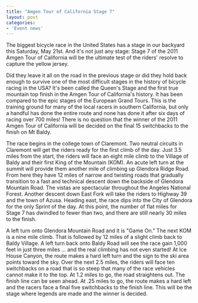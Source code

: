 ```yaml
---
title: "Amgen Tour of California Stage 7"
layout: post
categories:
- 'Event news'
---
```


The biggest bicycle race in the United States has a stage in our backyard this Saturday, May 21st. And it's not just any stage: Stage 7 of the 2011 Amgen Tour of California will be the ultimate test of the riders' resolve to capture the yellow jersey.

Did they leave it all on the road in the previous stage or did they hold back enough to survive one of the most difficult stages in the history of bicycle racing in the USA? It's been called the Queen's Stage and the first true mountain top finish in the Amgen Tour of California's history. It has been compared to the epic stages of the European Grand Tours. This is the training ground for many of the local racers in southern California, but only a handful has done the entire route and none has done it after six days of racing over 700 miles! There is no question that the winner of the 2011 Amgen Tour of California will be decided on the final 15 switchbacks to the finish on Mt Baldy.

The race begins in the college town of Claremont. Two neutral circuits in Claremont will get the riders ready for the first climb of the day. Just 3.5 miles from the start, the riders will face an eight mile climb to the Village of Baldy and their first King of the Mountain (KOM). An acute left turn at the summit will provide them another mile of climbing up Glendora Ridge Road. From here they have 12 miles of narrow and twisting roads that gradually transition to a fast and technical descent down the backside of Glendora Mountain Road. The vistas are spectacular throughout the Angeles National Forest. Another descent down East Fork will take the riders to Highway 39 and the town of Azusa. Heading east, the race dips into the City of Glendora for the only Sprint of the day. At this point, the number of flat miles for Stage 7 has dwindled to fewer than two, and there are still nearly 30 miles to the finish.

A left turn onto Glendora Mountain Road and it is "Game On." The next KOM is a nine mile climb. That is followed by 12 miles of a slight climb back to Baldy Village. A left turn back onto Baldy Road will see the race gain 1,000 feet in just three miles ... and the real climbing has not even started! At Ice House Canyon, the route makes a hard left turn and the sign to the ski area points toward the sky. Over the next 2.5 miles, the riders will face ten switchbacks on a road that is so steep that many of the race vehicles cannot make it to the top. At 1.2 miles to go, the road straightens out. The finish line can be seen ahead. At .25 miles to go, the route makes a hard left and the racers face a final five switchbacks to the finish line. This will be the stage where legends are made and the winner is decided.